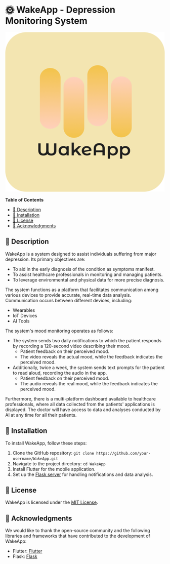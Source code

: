# 🌞 WakeApp - Depression Monitoring System

![WakeApp Logo](https://github.com/matthew-2000/WakeApp/blob/main/assets/icons/icona.png)

**Table of Contents**
- [📝 Description](#description)
- [🚀 Installation](#installation)
- [📄 License](#license)
- [🙏 Acknowledgments](#acknowledgments)

## 📝 Description

WakeApp is a system designed to assist individuals suffering from major depression. Its primary objectives are:

- To aid in the early diagnosis of the condition as symptoms manifest.
- To assist healthcare professionals in monitoring and managing patients.
- To leverage environmental and physical data for more precise diagnosis.

The system functions as a platform that facilitates communication among various devices to provide accurate, real-time data analysis. Communication occurs between different devices, including:

- Wearables
- IoT Devices
- AI Tools

The system's mood monitoring operates as follows:

- The system sends two daily notifications to which the patient responds by recording a 120-second video describing their mood.
  - Patient feedback on their perceived mood.
  - The video reveals the actual mood, while the feedback indicates the perceived mood.
- Additionally, twice a week, the system sends text prompts for the patient to read aloud, recording the audio in the app.
  - Patient feedback on their perceived mood.
  - The audio reveals the real mood, while the feedback indicates the perceived mood.

Furthermore, there is a multi-platform dashboard available to healthcare professionals, where all data collected from the patients' applications is displayed. The doctor will have access to data and analyses conducted by AI at any time for all their patients.

## 🚀 Installation

To install WakeApp, follow these steps:

1. Clone the GitHub repository: `git clone https://github.com/your-username/WakeApp.git`
2. Navigate to the project directory: `cd WakeApp`
3. Install Flutter for the mobile application.
4. Set up the [Flask server](server_python) for handling notifications and data analysis.

## 📄 License

WakeApp is licensed under the [MIT License](link_to_license).

## 🙏 Acknowledgments

We would like to thank the open-source community and the following libraries and frameworks that have contributed to the development of WakeApp:

- Flutter: [Flutter](https://flutter.dev)
- Flask: [Flask](https://flask.palletsprojects.com)
